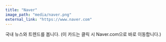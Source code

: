```yaml
---
title: "Naver"
image_path: "media/naver.png"
external_link: "https://www.naver.com"
---
```


국내 뉴스와 트렌드를 봅니다.
(이 카드는 클릭 시 Naver.com으로 바로 이동합니다.)